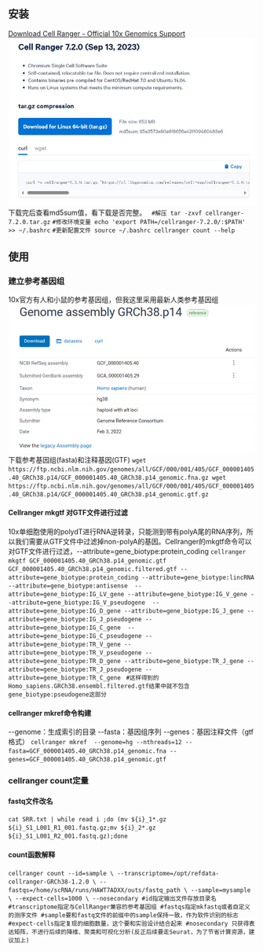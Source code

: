 ## 安装
[Download Cell Ranger - Official 10x Genomics Support](https://www.10xgenomics.com/support/software/cell-ranger/downloads)
![输入图片说明](https://raw.githubusercontent.com/ZYyli/bioinfosoft_pictures/master/imgs/2024-03-12/XAfV8AXbIBQzeil0.jpeg)
下载完后查看md5sum值，看下载是否完整。
`
#解压
tar -zxvf cellranger-7.2.0.tar.gz`
`#修改环境变量
echo 'export PATH=/cellranger-7.2.0/:$PATH' >> ~/.bashrc`
`#更新配置文件
source ~/.bashrc
cellranger count --help
`
## 使用
### 建立参考基因组
10x官方有人和小鼠的参考基因组，但我这里采用最新人类参考基因组
![输入图片说明](https://raw.githubusercontent.com/ZYyli/bioinfosoft_pictures/master/imgs/2024-03-12/iV1bwhDfgivcnMFL.png)
下载参考基因组(fasta)和注释基因(GTF)
`
wget https://ftp.ncbi.nlm.nih.gov/genomes/all/GCF/000/001/405/GCF_000001405.40_GRCh38.p14/GCF_000001405.40_GRCh38.p14_genomic.fna.gz
wget
https://ftp.ncbi.nlm.nih.gov/genomes/all/GCF/000/001/405/GCF_000001405.40_GRCh38.p14/GCF_000001405.40_GRCh38.p14_genomic.gtf.gz
`
#### Cellranger mkgtf 对GTF文件进行过滤
10x单细胞使用的polydT进行RNA逆转录，只能测到带有polyA尾的RNA序列，所以我们需要从GTF文件中过滤掉non-polyA的基因。Cellranger的mkgtf命令可以对GTF文件进行过滤，--attribute=gene_biotype:protein_coding
`cellranger mkgtf GCF_000001405.40_GRCh38.p14_genomic.gtf GCF_000001405.40_GRCh38.p14_genomic.filtered.gtf --attribute=gene_biotype:protein_coding
--attribute=gene_biotype:lincRNA --attribute=gene_biotype:antisense  --attribute=gene_biotype:IG_LV_gene --attribute=gene_biotype:IG_V_gene --attribute=gene_biotype:IG_V_pseudogene  --attribute=gene_biotype:IG_D_gene --attribute=gene_biotype:IG_J_gene --attribute=gene_biotype:IG_J_pseudogene --attribute=gene_biotype:IG_C_gene  --attribute=gene_biotype:IG_C_pseudogene --attribute=gene_biotype:TR_V_gene --attribute=gene_biotype:TR_V_pseudogene --attribute=gene_biotype:TR_D_gene --attribute=gene_biotype:TR_J_gene --attribute=gene_biotype:TR_J_pseudogene --attribute=gene_biotype:TR_C_gene`
` #这样得到的Homo_sapiens.GRCh38.ensembl.filtered.gtf结果中就不包含gene_biotype:pseudogene这部分`
#### cellranger mkref命令构建
--genome：生成索引的目录
--fasta：基因组序列
--genes：基因注释文件（gtf格式）
`cellranger mkref 
--genome=hg
--nthreads=12
--fasta=GCF_000001405.40_GRCh38.p14_genomic.fna
--genes=GCF_000001405.40_GRCh38.p14_genomic.gtf`
### cellranger count定量
#### fastq文件改名
`cat SRR.txt | while read i ;do (mv ${i}_1*.gz ${i}_S1_L001_R1_001.fastq.gz;mv ${i}_2*.gz ${i}_S1_L001_R2_001.fastq.gz);done`
#### count函数解释
`
cellranger count --id=sample \
                   --transcriptome=/opt/refdata-cellranger-GRCh38-1.2.0 \
                   --fastqs=/home/scRNA/runs/HAWT7ADXX/outs/fastq_path \
                   --sample=mysample \
                   --expect-cells=1000 \
                   --nosecondary
#id指定输出文件存放目录名
#transcriptome指定与CellRanger兼容的参考基因组
#fastqs指定mkfastq或者自定义的测序文件
#sample要和fastq文件的前缀中的sample保持一致，作为软件识别的标志
#expect-cells指定复现的细胞数量，这个要和实验设计结合起来
#nosecondary 只获得表达矩阵，不进行后续的降维、聚类和可视化分析(反正后续要走Seurat，为了节省计算资源，建议加上)
`
<!--stackedit_data:
eyJoaXN0b3J5IjpbLTg4MjAzOTY4MSwtNzAzOTcyNDAzLDE1Mz
YwMjQyNzEsLTExNjQwNDQyMjMsLTUwMTM3NTU2NywtODg0OTcw
NjU1LDE3MTc4MzI4NTEsLTMxNzQxNzI5MSwtMTQ1MTEwNTYxMy
wtMTc1NTQwNzI0MCwtMTc3OTc5NDIzLC0xNjM4NDI3OTcwLC05
OTcwNjQ0NTBdfQ==
-->
